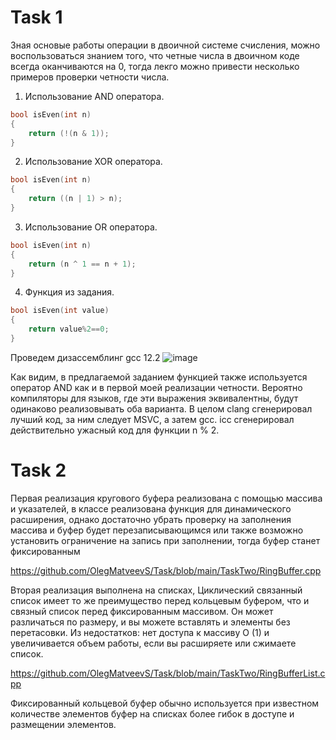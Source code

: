# Task 1
Зная основые работы операции в двоичной системе счисления, можно воспользоваться знанием того, что четные числа в двоичном коде всегда оканчиваются на 0, тогда
лекго можно привести несколько примеров проверки четности числа. 
1. Использование AND оператора.
```C++
bool isEven(int n)
{
    return (!(n & 1));
}
```
2. Использование XOR оператора. 
```C++
bool isEven(int n)
{
    return ((n | 1) > n);
}
```
3. Использование OR оператора.
```C++
bool isEven(int n)
{
    return (n ^ 1 == n + 1);
}
```
4. Функция из задания.
```C++ 
bool isEven(int value)
{
    return value%2==0;
}
```
Проведем дизассемблинг gcc 12.2
![image](https://user-images.githubusercontent.com/55399599/194369449-4229ed4e-1c69-499e-9c49-8865085711de.png)

Как видим, в предлагаемой заданием функцией также используется оператор AND как и в первой моей реализации четности.
Вероятно компиляторы для языков, где эти выражения эквивалентны, будут одинаково реализовывать оба варианта.
В целом clang сгенерировал лучший код, за ним следует MSVC, а затем gcc. icc сгенерировал действительно ужасный код для функции n % 2. 

# Task 2
Первая реализация кругового буфера реализована с помощью массива и указателей, в классе реализована функция для динамического расширения, однако достаточно убрать
проверку на заполнения массива и буфер будет перезаписывающимся или также возможно установить ограничение на запись при заполнении, тогда буфер станет фиксированным

https://github.com/OlegMatveevS/Task/blob/main/TaskTwo/RingBuffer.cpp

Вторая реализация выполнена на списках, 
Циклический связанный список имеет то же преимущество перед кольцевым буфером, что и связный список перед фиксированным массивом. 
Он может различаться по размеру, и вы можете вставлять и элементы без перетасовки.
Из недостатков: нет доступа к массиву O (1) и увеличивается объем работы, если вы расширяете или сжимаете список.

https://github.com/OlegMatveevS/Task/blob/main/TaskTwo/RingBufferList.cpp

Фиксированный кольцевой буфер обычно используется при известном количестве элементов
буфер на списках более гибок в доступе и размещении элементов.


